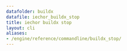 ```yaml
---
datafolder: buildx
datafile: iechor_buildx_stop
title: iechor buildx stop
layout: cli
aliases:
- /engine/reference/commandline/buildx_stop/
---
```


<!--
This page is automatically generated from iEchor's source code. If you want to
suggest a change to the text that appears here, open a ticket or pull request
in the source repository on GitHub:

https://github.com/iechor/buildx
-->
